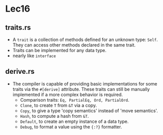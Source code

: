 # Lec16

## traits.rs
+ A `trait` is a collection of methods defined for an unknown type: `Self`. They can access other methods declared in the same trait.
+ Traits can be implemented for any data type.
+ nearly like `interface`

## derive.rs
+ The compiler is capable of providing basic implementations for some traits via the `#[derive]` attribute. These traits can still be manually implemented if a more complex behavior is required.
    + Comparison traits: `Eq, PartialEq, Ord, PartialOrd`.
    + `Clone`, to create `T` from `&T` via a copy.
    + `Copy`, to give a type 'copy semantics' instead of 'move semantics'.
    + `Hash`, to compute a hash from `&T`.
    + `Default`, to create an empty instance of a data type.
    + `Debug`, to format a value using the `{:?}` formatter.


